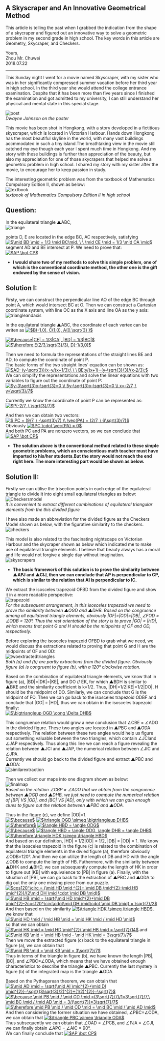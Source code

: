 ## A Skyscraper and An Innovative Geometrical Method      

This article is telling the past when I grabbed the indication from the shape of a skycraper and figured out an innovative way to solve 
a geometric problem in my second grade in high school. The key words in this article are Geometry, Skycraper, and Checkers.

Yours,       
Zhou Mr. Chuwei     
2018.07.22       
       
------------------------------------------------------------------------------------------------------           
      
      
          
          
          

  
    

This Sunday night I went for a movie named Skyscraper, with my sister who was in her significantly compressed summer vacation before her third year in high school. 
In the third year she would attend the college entrance examination. Despite that it has been more than five years since I finished the examination and got admitted to my university, 
I can still understand her physical and mental state in this special stage.     
     
![post](https://github.com/zhouchw5/geometric.github.io/blob/master/post.jpg)         
_Dwayne Johnson on the poster_          
         
         
       
     
This movie has been shot in Hongkong, with a story developed in a fictitious skyscraper, which is located in Victorian Harbour.
Hands down Hongkong has the most beautiful skyline in the world, with many vast buildings accmmodated in such a tiny island.The breathtaking view in the movie still catched my eye though each year I spent much time in Hongkong. And my story with these buildings is further than appreciation of the beauty, but also my appreciation for one of those skycrapers that helped me solve a geometric problem in high school. I shared my story with my sister after the movie, to encourage her to keep passion in study.          


The interesting geometric problem was from the textbook of Mathematics Compulsory Edition II, shown as below:       
![textbook](https://github.com/zhouchw5/geometric.github.io/blob/master/textbook.jpg)         
_textbook of Mathematics Compulsory Edition II in high school_          

     
     
      
## Question:      
      
      
In the equilateral triangle ▲ABC,       
![triange](https://github.com/zhouchw5/geometric.github.io/blob/master/figure.png)         

points D, E are located in the edge BC, AC respectively, satisfying      
<a href="https://www.codecogs.com/eqnedit.php?latex=$\mid&space;BD&space;\mid&space;=&space;1/3&space;\mid&space;BC\mid,&space;\&space;\&space;\mid&space;CE&space;\mid&space;=&space;1/3&space;\mid&space;CA&space;\mid$" target="_blank"><img src="https://latex.codecogs.com/gif.latex?$\mid&space;BD&space;\mid&space;=&space;1/3&space;\mid&space;BC\mid,&space;\&space;\&space;\mid&space;CE&space;\mid&space;=&space;1/3&space;\mid&space;CA&space;\mid$" title="$\mid BD \mid = 1/3 \mid BC\mid, \ \ \mid CE \mid = 1/3 \mid CA \mid$" /></a>         
segment AD and BE intersect at P. We need to prove that:     
<a href="https://www.codecogs.com/eqnedit.php?latex=$AP&space;\bot&space;CP$" target="_blank"><img src="https://latex.codecogs.com/gif.latex?$AP&space;\bot&space;CP$" title="$AP \bot CP$" /></a>            

- **I would share two of my methods to solve this simple problem, one of which is the conventional coordinate method, the other one is the gift endowed by the sense of vision.**     
                 
## Solution I:          
Firsty, we can construct the perpendicular line AO of the edge BC through point A, which would intersect BC at O. 
Then we can construct a Cartesian coordinate system, with line OC as the X axis and line OA as the y axis:    
![triangleandaxis](https://github.com/zhouchw5/geometric.github.io/blob/master/figure2.png)       


In the equilateral triangle ▲ABC, the coordinate of each vertex can be writen as 
<a href="https://www.codecogs.com/eqnedit.php?latex=$B(-1,0),&space;C(1,0),&space;A(0,\sqrt{3}&space;)$" target="_blank"><img src="https://latex.codecogs.com/gif.latex?$B(-1,0),&space;C(1,0),&space;A(0,\sqrt{3}&space;)$" title="$B(-1,0), C(1,0), A(0,\sqrt{3} )$" /></a>       

<a href="https://www.codecogs.com/eqnedit.php?latex=$\because|CE|&space;=&space;1/3|CA|,&space;|BD|&space;=&space;1/3|BC|$" target="_blank"><img src="https://latex.codecogs.com/gif.latex?$\because|CE|&space;=&space;1/3|CA|,&space;|BD|&space;=&space;1/3|BC|$" title="$\because|CE| = 1/3|CA|, |BD| = 1/3|BC|$" /></a>         
<a href="https://www.codecogs.com/eqnedit.php?latex=$\therefore&space;E(2/3,\sqrt{3}/3),&space;D(-1/3,0)$" target="_blank"><img src="https://latex.codecogs.com/gif.latex?$\therefore&space;E(2/3,\sqrt{3}/3),&space;D(-1/3,0)$" title="$\therefore E(2/3,\sqrt{3}/3), D(-1/3,0)$" /></a>       
                
                
Then we need to formula the representations of the straight lines BE and AD, to compute the coordinate of point P.         
The basic forms of the two straight lines' equation can be shown as:      
<a href="https://www.codecogs.com/eqnedit.php?latex=$AD:&space;(y-\sqrt{3})/x=y/(x&plus;1/3);\&space;\&space;\&space;BE:y/(x&plus;1)=(y-\sqrt{3}/3)/(x-2/3);$" target="_blank"><img src="https://latex.codecogs.com/gif.latex?$AD:&space;(y-\sqrt{3})/x=y/(x&plus;1/3);\&space;\&space;\&space;BE:y/(x&plus;1)=(y-\sqrt{3}/3)/(x-2/3);$" title="$AD: (y-\sqrt{3})/x=y/(x+1/3);\ \ \ BE:y/(x+1)=(y-\sqrt{3}/3)/(x-2/3);$" /></a>          
We can simplify the representations and solve the linear equations with two variables to figure out the coordinate of point P:         
<a href="https://www.codecogs.com/eqnedit.php?latex=$y-3\sqrt{3}x-\sqrt{3}=0&space;\\&space;5y-\sqrt{3}x-\sqrt{3}=0&space;\\&space;x=-2/7,&space;\&space;y=\sqrt{3}/7$" target="_blank"><img src="https://latex.codecogs.com/gif.latex?$y-3\sqrt{3}x-\sqrt{3}=0&space;\\&space;5y-\sqrt{3}x-\sqrt{3}=0&space;\\&space;x=-2/7,&space;\&space;y=\sqrt{3}/7$" title="$y-3\sqrt{3}x-\sqrt{3}=0 \\ 5y-\sqrt{3}x-\sqrt{3}=0 \\ x=-2/7, \ y=\sqrt{3}/7$" /></a>       
            
            
Currently we know the coordinate of point P can be represented as:      
<a href="https://www.codecogs.com/eqnedit.php?latex=$P(-2/7,&space;\&space;\sqrt{3}/7)$" target="_blank"><img src="https://latex.codecogs.com/gif.latex?$P(-2/7,&space;\&space;\sqrt{3}/7)$" title="$P(-2/7, \ \sqrt{3}/7)$" /></a>      

And then we can obtain two vectors:        
<a href="https://www.codecogs.com/eqnedit.php?latex=$&space;PC&space;=&space;(9/7,&space;\&space;-\sqrt{3}/7)&space;\\&space;\vec{PA}&space;=&space;(2/7,&space;\&space;6\sqrt{3}/7)$" target="_blank"><img src="https://latex.codecogs.com/gif.latex?$&space;PC&space;=&space;(9/7,&space;\&space;-\sqrt{3}/7)&space;\\&space;\vec{PA}&space;=&space;(2/7,&space;\&space;6\sqrt{3}/7)$" title="$ PC = (9/7, \ -\sqrt{3}/7) \\ \vec{PA} = (2/7, \ 6\sqrt{3}/7)$" /></a>       
Obviously <a href="https://www.codecogs.com/eqnedit.php?latex=$PC&space;\cdot&space;\vec{PA}&space;=&space;0$" target="_blank"><img src="https://latex.codecogs.com/gif.latex?$PC&space;\cdot&space;\vec{PA}&space;=&space;0$" title="$PC \cdot \vec{PA} = 0$" /></a>            
And both PC and PA are nonzero vectors, so we can conclude that          
<a href="https://www.codecogs.com/eqnedit.php?latex=$AP&space;\bot&space;CP$" target="_blank"><img src="https://latex.codecogs.com/gif.latex?$AP&space;\bot&space;CP$" title="$AP \bot CP$" /></a>           
            
- **The solution above is the conventional method related to these simple geometric problems, which an conscientious math teacher must have imparted to his/her students.But the story would not reach the end right here. The more interesting part would be shown as below.**            
              
## Solution II:            
Firstly we can utilise the trisection points in each edge of the equilateral triangle to divide it into eight small equilateral triangles as below:         
![Checkersmodel](https://github.com/zhouchw5/geometric.github.io/blob/master/Checkersmodel01.png)           
_It is convenient to extract different combinations of equilateral triangular elements from the this divided figure_             
         
I have also made an abbreviation for the divided figure as the Checkers Model shown as below, with the figurative similarity to the checkers.            
![checkers](https://github.com/zhouchw5/geometric.github.io/blob/master/checkers.jpg)              
           
This model is also related to the fascinating nightscape on Victorian Harbour and the skycraper shown as below which indicated me to make use of equilateral triangle elements. I believe that beauty always has a moral and life would not forgive a single day without imagination.               
![skyscrapers](https://github.com/zhouchw5/geometric.github.io/blob/master/skyscraper.jpg)             
           
           
           
           
           
          
- **The basic framework of this solution is to prove the similarity between ▲APJ and ▲CIJ, then we can conclude that AP is perpendicular to CP, which is similar to the relation that AI is perpendicular to IC.**             
            
            



We extract the isosceles trapezoid OFBD from the divided figure and show it in a more readable perspective:                
![trapezoid](https://github.com/zhouchw5/geometric.github.io/blob/master/extracted%20isosceles%20trapezoid.png)                      
_For the subsequent arrangement, in this isosceles trapezoid we need to prove the similarity between ▲OGD and ▲DHB. Based on the congruence among all equilateral triangle elements, obviously |OF|=|OD|=|DB|, ∠FOD = ∠ODB = 120°. Thus the rest orientation of the story is to prove |GO| = |HD|, which means that point G and H should be the midpoints of OF and OD, respectively._            
          
Before exploring the isosceles trapezoid OFBD to grab what we need, we would discuss the extractions related to proving that point G and H are the midpoints of OF and OD:                 
![twoextractedtriangles](https://github.com/zhouchw5/geometric.github.io/blob/master/extraction01.png)          
_Both (a) and (b) are partly extractions from the divided figure. Obviously figure (a) is congruent to figure (b), with a 120° clockwise rotation._          
          
Based on the combination of equilateral triangle elements, we know that in figure (a), |BD|=|DK|=|KE|, and DO // EK, for which ▲BDH is similar to ▲BKE and the similarity coefficient is k=1/2. Thus, |DH|=1/2|KE|=1/2|DO|, H should be the midpoint of DO. Similarly, we can conclude that G is the midpoint of FO. Then we can go back to the isosceles trapezoid ODBF and conclude that |GO| = |HD|, thus we can obtain in the isosceles trapezoid finally:            
<a href="https://www.codecogs.com/eqnedit.php?latex=$\bigtriangleup&space;OGD&space;\cong&space;\Delta&space;DHB$" target="_blank"><img src="https://latex.codecogs.com/gif.latex?$\bigtriangleup&space;OGD&space;\cong&space;\Delta&space;DHB$" title="$\bigtriangleup OGD \cong \Delta DHB$" /></a>           
             
             
This congruence relation would grow a new conclusion that ∠CBE = ∠ADO in the divided figure. These two angles are located in ▲PBC and ▲ODA respectively. The relation between these two angles would help us figure out something valuable between the two triangles, which contain ∠JCIand ∠JAP respectively. Thus along this line we can reach a figure revealing the relation between ▲JCI and ▲JAP, the numerical relation between ∠JIC and ∠JPA.         
Currently we should go back to the divided figure and extract ▲PBC and ▲ODA:             
![similarextraction](https://github.com/zhouchw5/geometric.github.io/blob/master/twosimilartriangles.png)             
                
Then we collect our maps into one diagram shown as below:         
![finalmap](https://github.com/zhouchw5/geometric.github.io/blob/master/finalmap.png)            
_Based on the relation ∠CBP = ∠ADO that we obtain from the congruence between ▲OGD and ▲DHB, we just need to compute the numerical relation of |BP| VS |OD|, and |BC| VS |AD|, only with which we can gain enough clues to figure out the relation between ▲PBC and ▲ODA._           
         
Thus in the figure (c), we define |OD|=1.           
<a href="https://www.codecogs.com/eqnedit.php?latex=$\because$" target="_blank"><img src="https://latex.codecogs.com/gif.latex?$\because$" title="$\because$" /></a>
<a href="https://www.codecogs.com/eqnedit.php?latex=$\triangle&space;OGD&space;\simeq&space;\bigtriangleup&space;DHB$" target="_blank"><img src="https://latex.codecogs.com/gif.latex?$\triangle&space;OGD&space;\simeq&space;\bigtriangleup&space;DHB$" title="$\triangle OGD \simeq \bigtriangleup DHB$" /></a>                   
<a href="https://www.codecogs.com/eqnedit.php?latex=$\therefore$" target="_blank"><img src="https://latex.codecogs.com/gif.latex?$\therefore$" title="$\therefore$" /></a>
<a href="https://www.codecogs.com/eqnedit.php?latex=$\angle&space;HBD&space;=&space;\angle&space;ODG$" target="_blank"><img src="https://latex.codecogs.com/gif.latex?$\angle&space;HBD&space;=&space;\angle&space;ODG$" title="$\angle HBD = \angle ODG$" /></a>          
<a href="https://www.codecogs.com/eqnedit.php?latex=$\because$" target="_blank"><img src="https://latex.codecogs.com/gif.latex?$\because$" title="$\because$" /></a>
<a href="https://www.codecogs.com/eqnedit.php?latex=$\angle&space;HBD&space;=&space;\angle&space;ODG,&space;\angle&space;DHB&space;=&space;\angle&space;DHB$" target="_blank"><img src="https://latex.codecogs.com/gif.latex?$\angle&space;HBD&space;=&space;\angle&space;ODG,&space;\angle&space;DHB&space;=&space;\angle&space;DHB$" title="$\angle HBD = \angle ODG, \angle DHB = \angle DHB$" /></a>             
<a href="https://www.codecogs.com/eqnedit.php?latex=$\therefore&space;\triangle&space;HDK&space;\simeq&space;\triangle&space;HBD$" target="_blank"><img src="https://latex.codecogs.com/gif.latex?$\therefore&space;\triangle&space;HDK&space;\simeq&space;\triangle&space;HBD$" title="$\therefore \triangle HDK \simeq \triangle HBD$" /></a>              
And based on our definition, |HD| = 1/2|OD| = 1/2, |DB| = |OD| = 1. We know that the isosceles trapezoid in the figure (c) is related to the combination of equilateral triangle elements in the divied figure (a), therefore obviously ∠ODB=120°. And then we can utilize the length of DB and HD with the angle ∠ODB to compute the length of HB. Futhermore, with the similarity between ▲DHK and ▲BHD, we can subsequently compute the length of HK in order to figure out |KB| with equivalence to |PB| in figure (a). Finally, with the situation of |PB|, we can go back to the extraction of ▲PBC and ▲ODA to dig out the only one missing piece from our puzzle.                
<a href="https://www.codecogs.com/eqnedit.php?latex=$cos120^\circ&space;=&space;(\mid&space;HD&space;\mid&space;^{2}&plus;&space;\mid&space;DB&space;\mid^{2}-\mid&space;HB&space;\mid^{2})/(2\mid&space;DH&space;\mid&space;\cdot&space;\mid&space;DB&space;\mid)$" target="_blank"><img src="https://latex.codecogs.com/gif.latex?$cos120^\circ&space;=&space;(\mid&space;HD&space;\mid&space;^{2}&plus;&space;\mid&space;DB&space;\mid^{2}-\mid&space;HB&space;\mid^{2})/(2\mid&space;DH&space;\mid&space;\cdot&space;\mid&space;DB&space;\mid)$" title="$cos120^\circ = (\mid HD \mid ^{2}+ \mid DB \mid^{2}-\mid HB \mid^{2})/(2\mid DH \mid \cdot \mid DB \mid)$" /></a>              
<a href="https://www.codecogs.com/eqnedit.php?latex=$\mid&space;HB&space;\mid&space;=&space;\sqrt{\mid&space;HD&space;\mid^{2}&plus;\mid&space;DB&space;\mid^{2}-2cos120^\circ\cdot\mid&space;DH&space;\mid\cdot&space;\mid&space;DB&space;\mid}&space;=&space;\sqrt{7}/2$" target="_blank"><img src="https://latex.codecogs.com/gif.latex?$\mid&space;HB&space;\mid&space;=&space;\sqrt{\mid&space;HD&space;\mid^{2}&plus;\mid&space;DB&space;\mid^{2}-2cos120^\circ\cdot\mid&space;DH&space;\mid\cdot&space;\mid&space;DB&space;\mid}&space;=&space;\sqrt{7}/2$" title="$\mid HB \mid = \sqrt{\mid HD \mid^{2}+\mid DB \mid^{2}-2cos120^\circ\cdot\mid DH \mid\cdot \mid DB \mid} = \sqrt{7}/2$" /></a>                
And then based on the similarity
<a href="https://www.codecogs.com/eqnedit.php?latex=$\triangle&space;HDK&space;\simeq&space;\triangle&space;HBD$" target="_blank"><img src="https://latex.codecogs.com/gif.latex?$\triangle&space;HDK&space;\simeq&space;\triangle&space;HBD$" title="$\triangle HDK \simeq \triangle HBD$" /></a>,            
we know that
<a href="https://www.codecogs.com/eqnedit.php?latex=$\mid&space;HD&space;\mid&space;/&space;\mid&space;HB&space;\mid&space;=&space;\mid&space;HK&space;\mid&space;/&space;\mid&space;HD&space;\mid$" target="_blank"><img src="https://latex.codecogs.com/gif.latex?$\mid&space;HD&space;\mid&space;/&space;\mid&space;HB&space;\mid&space;=&space;\mid&space;HK&space;\mid&space;/&space;\mid&space;HD&space;\mid$" title="$\mid HD \mid / \mid HB \mid = \mid HK \mid / \mid HD \mid$" /></a>              
so that we can obtain
<a href="https://www.codecogs.com/eqnedit.php?latex=$\mid&space;HK&space;\mid&space;=&space;\mid&space;HD&space;\mid^{2}/&space;\mid&space;HB&space;\mid&space;=&space;\sqrt{7}/14$" target="_blank"><img src="https://latex.codecogs.com/gif.latex?$\mid&space;HK&space;\mid&space;=&space;\mid&space;HD&space;\mid^{2}/&space;\mid&space;HB&space;\mid&space;=&space;\sqrt{7}/14$" title="$\mid HK \mid = \mid HD \mid^{2}/ \mid HB \mid = \sqrt{7}/14$" /></a>
and
<a href="https://www.codecogs.com/eqnedit.php?latex=$\mid&space;KB&space;\mid&space;=&space;\mid&space;HB&space;\mid&space;-&space;\mid&space;HK&space;\mid&space;=&space;3\sqrt{7}/7$" target="_blank"><img src="https://latex.codecogs.com/gif.latex?$\mid&space;KB&space;\mid&space;=&space;\mid&space;HB&space;\mid&space;-&space;tanke\mid&space;HK&space;\mid&space;=&space;3\sqrt{7}/7$" title="$\mid KB \mid = \mid HB \mid - \mid HK \mid = 3\sqrt{7}/7$" /></a>          
Then we move the extracted figure (c) back to the equilateral triangle in figure (a), we can obtain that
<a href="https://www.codecogs.com/eqnedit.php?latex=$\mid&space;PB&space;\mid&space;=&space;\mid&space;KB&space;\mid&space;=&space;3\sqrt{7}/7$" target="_blank"><img src="https://latex.codecogs.com/gif.latex?$\mid&space;PB&space;\mid&space;=&space;\mid&space;KB&space;\mid&space;=&space;3\sqrt{7}/7$" title="$\mid PB \mid = \mid KB \mid = 3\sqrt{7}/7$" /></a>                    
Thus in terms of the triangle in figure (b), we have known the length |PB|, |BC|, and ∠PBC=∠ODA, which means that we have obtained enough characteristics to describe the triangle ▲PBC. Currently the last mystery in figure (b) of the integrated map is the triangle ▲ODA.            
              
Based on the Pythagorean theorem, we can obtain that               
<a href="https://www.codecogs.com/eqnedit.php?latex=$\mid&space;AD&space;\mid&space;=&space;\sqrt{\mid&space;AI&space;\mid^{2}&plus;\mid&space;DI&space;\mid^{2}}=\sqrt{(3\sqrt{3}/2)^{2}&plus;(1/2)^{2}}=\sqrt{7}$" target="_blank"><img src="https://latex.codecogs.com/gif.latex?$\mid&space;AD&space;\mid&space;=&space;\sqrt{\mid&space;AI&space;\mid^{2}&plus;\mid&space;DI&space;\mid^{2}}=\sqrt{(3\sqrt{3}/2)^{2}&plus;(1/2)^{2}}=\sqrt{7}$" title="$\mid AD \mid = \sqrt{\mid AI \mid^{2}+\mid DI \mid^{2}}=\sqrt{(3\sqrt{3}/2)^{2}+(1/2)^{2}}=\sqrt{7}$" /></a>                
<a href="https://www.codecogs.com/eqnedit.php?latex=$\because&space;\mid&space;PB&space;\mid&space;/&space;\mid&space;OD&space;\mid&space;=(3\sqrt{7}/7)/1=3\sqrt{7}/7,\&space;\mid&space;BC&space;\mid&space;/&space;\mid&space;AD&space;\mid&space;=&space;3/(\sqrt{7})=3\sqrt{7}/7$" target="_blank"><img src="https://latex.codecogs.com/gif.latex?$\because&space;\mid&space;PB&space;\mid&space;/&space;\mid&space;OD&space;\mid&space;=(3\sqrt{7}/7)/1=3\sqrt{7}/7,\&space;\mid&space;BC&space;\mid&space;/&space;\mid&space;AD&space;\mid&space;=&space;3/(\sqrt{7})=3\sqrt{7}/7$" title="$\because \mid PB \mid / \mid OD \mid =(3\sqrt{7}/7)/1=3\sqrt{7}/7,\ \mid BC \mid / \mid AD \mid = 3/(\sqrt{7})=3\sqrt{7}/7$" /></a>               
<a href="https://www.codecogs.com/eqnedit.php?latex=$\therefore&space;\mid&space;PB&space;\mid&space;/&space;\mid&space;OD&space;\mid&space;=&space;\mid&space;BC&space;\mid&space;/&space;\mid&space;AD&space;\mid$" target="_blank"><img src="https://latex.codecogs.com/gif.latex?$\therefore&space;\mid&space;PB&space;\mid&space;/&space;\mid&space;OD&space;\mid&space;=&space;\mid&space;BC&space;\mid&space;/&space;\mid&space;AD&space;\mid$" title="$\therefore \mid PB \mid / \mid OD \mid = \mid BC \mid / \mid AD \mid$" /></a>            
And then considering the former situation we have obtained, ∠PBC=∠ODA, we can obtain that
<a href="https://www.codecogs.com/eqnedit.php?latex=$\triangle&space;PBC&space;\simeq&space;\triangle&space;ODA$" target="_blank"><img src="https://latex.codecogs.com/gif.latex?$\triangle&space;PBC&space;\simeq&space;\triangle&space;ODA$" title="$\triangle PBC \simeq \triangle ODA$" /></a>              
Thus subsequently we can obtain that ∠OAD = ∠PCB, and ∠PJA = ∠CJI, we can finally obtain ∠APC = ∠AIC = 90°.          
We can finally conclude that
<a href="https://www.codecogs.com/eqnedit.php?latex=$AP&space;\bot&space;CP$" target="_blank"><img src="https://latex.codecogs.com/gif.latex?$AP&space;\bot&space;CP$" title="$AP \bot CP$" /></a>                 





            
            




       



            


   

            
            
    




    
